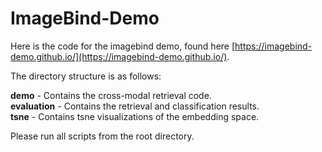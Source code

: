 # ImageBind-Demo

Here is the code for the imagebind demo, found here [https://imagebind-demo.github.io/](https://imagebind-demo.github.io/). 

The directory structure is as follows:

**demo** - Contains the cross-modal retrieval code. \
**evaluation** - Contains the retrieval and classification results. \
**tsne** - Contains tsne visualizations of the embedding space.  

Please run all scripts from the root directory. 
